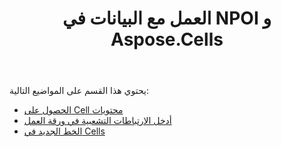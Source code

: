 ﻿---
title: العمل مع البيانات في NPOI و Aspose.Cells
type: docs
weight: 10
url: /ar/net/working-with-data-in-npoi-and-aspose-cells/
---
يحتوي هذا القسم على المواضيع التالية:

- [الحصول على Cell محتويات](/cells/ar/net/getting-cell-contents/)
- [أدخل الارتباطات التشعبية في ورقة العمل](/cells/ar/net/insert-hyperlinks-in-worksheet/)
- [الخط الجديد في Cells](/cells/ar/net/new-line-in-cells/)
